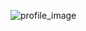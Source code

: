 ![profile_image](https://avatars.githubusercontent.com/u/87760383?s=400&u=919a35e91c3165eb49f19b8d9187060644cebdd9&v=4)
